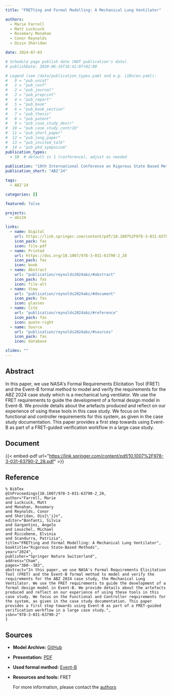 ```yaml
---
title: "FRETting and Formal Modelling: A Mechanical Lung Ventilator"

authors:
  - Marie Farrell
  - Matt Luckcuck
  - Rosemary Monahan
  - Conor Reynolds
  - Oisin Sheridan

date: 2024-07-03

# Schedule page publish date (NOT publication's date).
# publishDate: 2020-06-19T16:42:07+02:00

# Legend (see /data/publication_types.yaml and e.g. i18n/en.yaml): 
#   0 = "pub_uncat"
#   1 = "pub_conf"
#   2 = "pub_journal"
#   3 = "pub_preprint"
#   4 = "pub_report"
#   5 = "pub_book"
#   6 = "pub_book_section"
#   7 = "pub_thesis"
#   8 = "pub_patent"
#   9 = "pub_case_study_descr"
#  10 = "pub_case_study_contrib"
#  11 = "pub_short_paper"
#  12 = "pub_long_paper"
#  13 = "pub_invited_talk"
#  14 = "pub_phd_symposium"
publication_types:
  - 10  # default is 1 (conference), adjust as needed
  
publication: "10th International Conference on Rigorous State Based Methods (ABZ'24)"
publication_short: "ABZ'24"

tags:
  - ABZ'24

categories: []

featured: false

projects:
  - abz24

links:
  - name: Digital
    url: https://link.springer.com/content/pdf/10.1007%2F978-3-031-63790-2_28.pdf
    icon_pack: fas
    icon: file-pdf
  - name: Printed
    url: https://doi.org/10.1007/978-3-031-63790-2_28
    icon_pack: fas
    icon: book
  - name: Abstract
    url: "publication/reynolds2024abz/#abstract"
    icon_pack: fas
    icon: file-alt
  - name: View
    url: "publication/reynolds2024abz/#document"
    icon_pack: fas
    icon: glasses
  - name: Cite
    url: "publication/reynolds2024abz/#reference"
    icon_pack: fas
    icon: quote-right
  - name: Source
    url: "publication/reynolds2024abz/#sources"
    icon_pack: fas
    icon: database

slides: ""
---
```


## Abstract

In this paper, we use NASA's Formal Requirements Elicitation Tool (FRET) and the Event-B formal method to model and verify the requirements for the ABZ 2024 case study which is a mechanical lung ventilator. We use the FRET requirements to guide the development of a formal design model in Event-B. We provide details about the artefacts produced and reflect on our experience of using these tools in this case study. We focus on the functional and controller requirements for this system, as given in the case study documentation. This paper provides a first step towards using Event-B as part of a FRET-guided verification workflow in a large case study.

## Document

{{< embed-pdf url="https://link.springer.com/content/pdf/10.1007%2F978-3-031-63790-2_28.pdf" >}}

## Reference

```
% BibTex
@InProceedings{10.1007/978-3-031-63790-2_28,
author="Farrell, Marie
and Luckcuck, Matt
and Monahan, Rosemary
and Reynolds, Conor
and Sheridan, Ois{\'i}n",
editor="Bonfanti, Silvia
and Gargantini, Angelo
and Leuschel, Michael
and Riccobene, Elvinia
and Scandurra, Patrizia",
title="FRETting and Formal Modelling: A Mechanical Lung Ventilator",
booktitle="Rigorous State-Based Methods",
year="2024",
publisher="Springer Nature Switzerland",
address="Cham",
pages="360--383",
abstract="In this paper, we use NASA's Formal Requirements Elicitation Tool (FRET) and the Event-B formal method to model and verify the requirements for the ABZ 2024 case study, the Mechanical Lung Ventilator. We use the FRET requirements to guide the development of a formal design model in Event-B. We provide details about the artefacts produced and reflect on our experience of using these tools in this case study. We focus on the Functional and Controller requirements for the system, as given in the case study documentation. This paper provides a first step towards using Event-B as part of a FRET-guided verification workflow in a large case study.",
isbn="978-3-031-63790-2"
}
```

## Sources

- **Model Archive:**
  [GitHub](https://github.com/mariefarrell/abz2024)
- **Presentation:**
  [PDF](/data/abz24/reynolds2024abz.pdf)
- **Used formal method:**
  [Event-B](/method/event-b)
- **Resources and tools:**
  FRET

  For more information, please contact the <a href ="mailto:marie.farrell@manchester.ac.uk">authors</a>

